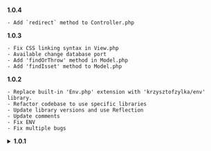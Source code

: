 **1.0.4**
```text
- Add `redirect` method to Controller.php
```

**1.0.3**
```text
- Fix CSS linking syntax in View.php
- Available change database port
- Add 'findOrThrow' method in Model.php
- Add 'findIsset' method to Model.php
```

**1.0.2**
```text
- Replace built-in 'Env.php' extension with 'krzysztofzylka/env' library.
- Refactor codebase to use specific libraries
- Update library versions and use Reflection
- Update comments
- Fix ENV
- Fix multiple bugs
```

<details>
  <summary><b>1.0.1</b></summary>

```text
- Remove VUE view
- Create del method in model
- Set init variable in DebugBar as public
- Add twig
- Optimize imports
- Cleanup code
- Fix small bug
- Add src path
- Action variable in view is now default null
- Update composer.json
- Optimalization code
```
</details>